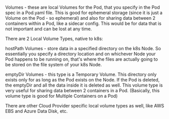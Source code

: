 Volumes - these are local Volumes for the Pod, that you specify in the Pod spec in a Pod.yaml file. This is good for ephemeral storage (since it is just a Volume on the Pod - so ephemeral) and also for sharing data between 2 containers within a Pod, like a sidecar config. This would be for data that is not important and can be lost at any time.

There are 2 Local Volume Types, native to k8s: 

hostPath Volumes - store data in a specified directory on the k8s Node. So essentially you specify a directory location and on whichever Node your Pod happens to be running on, that's where the files are actually going to be stored on the file system of your k8s Node.

emptyDir Volumes - this type is a Temporary Volume. This directory only exists only for as long as the Pod exists on the Node. If the Pod is deleted, the emptyDir and all the data inside it is deleted as well. This volume type is very useful for sharing data between 2 containers in a Pod. (Basically, this volume type is good for Multiple Containers on a Pod)

There are other Cloud Provider specific local volume types as well, like AWS EBS and Azure Data Disk, etc. 
